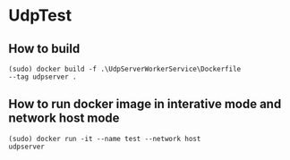 # UdpTest


## How to build 

  <code>(sudo) docker build -f .\UdpServerWorkerService\Dockerfile --tag  udpserver .</code>
  
## How to run docker image in interative mode and network host mode
  <code>(sudo) docker run -it --name test --network host  udpserver</code>
